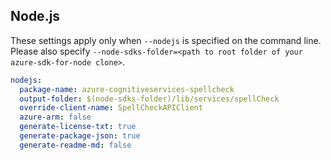 ## Node.js

These settings apply only when `--nodejs` is specified on the command line.
Please also specify `--node-sdks-folder=<path to root folder of your azure-sdk-for-node clone>`.

``` yaml $(nodejs)
nodejs:
  package-name: azure-cognitiveservices-spellcheck
  output-folder: $(node-sdks-folder)/lib/services/spellCheck
  override-client-name: SpellCheckAPIClient
  azure-arm: false
  generate-license-txt: true
  generate-package-json: true
  generate-readme-md: false
```
